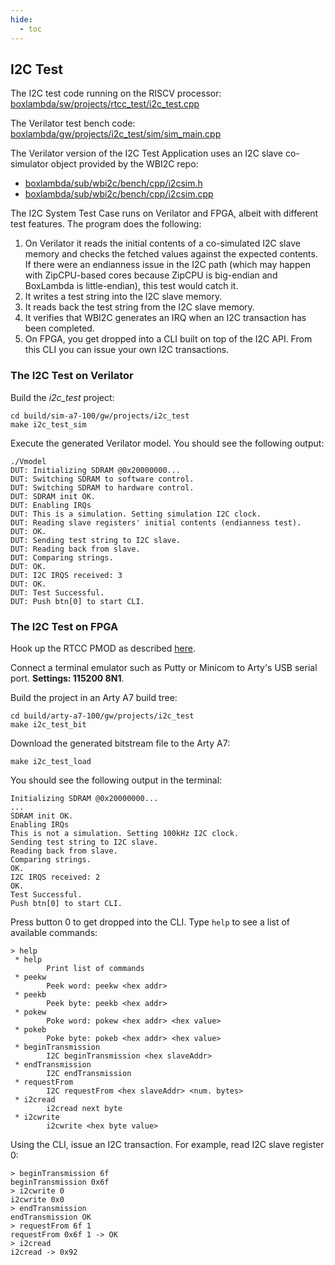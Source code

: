 ```yaml
---
hide:
  - toc
---
```


## I2C Test

The I2C test code running on the RISCV processor: [boxlambda/sw/projects/rtcc_test/i2c_test.cpp](https://github.com/epsilon537/boxlambda/blob/master/sw/projects/i2c_test/i2c_test.cpp)

The Verilator test bench code: [boxlambda/gw/projects/i2c_test/sim/sim_main.cpp](https://github.com/epsilon537/boxlambda/blob/master/gw/projects/i2c_test/sim/sim_main.cpp)

The Verilator version of the I2C Test Application uses an I2C slave co-simulator object provided by the WBI2C repo:

- [boxlambda/sub/wbi2c/bench/cpp/i2csim.h](https://github.com/epsilon537/wbi2c/blob/boxlambda/bench/cpp/i2csim.h)
- [boxlambda/sub/wbi2c/bench/cpp/i2csim.cpp](https://github.com/epsilon537/wbi2c/blob/boxlambda/bench/cpp/i2csim.cpp)

The I2C System Test Case runs on Verilator and FPGA, albeit with different test features. The program does the following:

1. On Verilator it reads the initial contents of a co-simulated I2C slave memory and checks the fetched values against the expected contents. If there were an endianness issue in the I2C path (which may happen with ZipCPU-based cores because ZipCPU is big-endian and BoxLambda is little-endian), this test would catch it.
2. It writes a test string into the I2C slave memory.
3. It reads back the test string from the I2C slave memory.
4. It verifies that WBI2C generates an IRQ when an I2C transaction has been completed.
5. On FPGA, you get dropped into a CLI built on top of the I2C API. From this CLI you can issue your own I2C transactions.

### The I2C Test on Verilator

Build the *i2c_test* project:

```
cd build/sim-a7-100/gw/projects/i2c_test
make i2c_test_sim
```

Execute the generated Verilator model. You should see the following output:

```
./Vmodel
DUT: Initializing SDRAM @0x20000000...
DUT: Switching SDRAM to software control.
DUT: Switching SDRAM to hardware control.
DUT: SDRAM init OK.
DUT: Enabling IRQs
DUT: This is a simulation. Setting simulation I2C clock.
DUT: Reading slave registers' initial contents (endianness test).
DUT: OK.
DUT: Sending test string to I2C slave.
DUT: Reading back from slave.
DUT: Comparing strings.
DUT: OK.
DUT: I2C IRQS received: 3
DUT: OK.
DUT: Test Successful.
DUT: Push btn[0] to start CLI.
```

### The I2C Test on FPGA

Hook up the RTCC PMOD as described [here](pmods.md#rtcc-pmod).

Connect a terminal emulator such as Putty or Minicom to Arty's USB serial port. **Settings: 115200 8N1**.

Build the project in an Arty A7 build tree:

```
cd build/arty-a7-100/gw/projects/i2c_test
make i2c_test_bit
```

Download the generated bitstream file to the Arty A7:

```
make i2c_test_load
```

You should see the following output in the terminal:

```
Initializing SDRAM @0x20000000...
...
SDRAM init OK.
Enabling IRQs
This is not a simulation. Setting 100kHz I2C clock.
Sending test string to I2C slave.
Reading back from slave.
Comparing strings.
OK.
I2C IRQS received: 2
OK.
Test Successful.
Push btn[0] to start CLI.
```

Press button 0 to get dropped into the CLI. Type `help` to see a list of available commands:

```
> help
 * help
        Print list of commands
 * peekw
        Peek word: peekw <hex addr>
 * peekb
        Peek byte: peekb <hex addr>
 * pokew
        Poke word: pokew <hex addr> <hex value>
 * pokeb
        Poke byte: pokeb <hex addr> <hex value>
 * beginTransmission
        I2C beginTransmission <hex slaveAddr>
 * endTransmission
        I2C endTransmission
 * requestFrom
        I2C requestFrom <hex slaveAddr> <num. bytes>
 * i2cread
        i2cread next byte
 * i2cwrite
        i2cwrite <hex byte value>
```

Using the CLI, issue an I2C transaction. For example, read I2C slave register 0:

```
> beginTransmission 6f
beginTransmission 0x6f
> i2cwrite 0
i2cwrite 0x0
> endTransmission
endTransmission OK
> requestFrom 6f 1
requestFrom 0x6f 1 -> OK
> i2cread
i2cread -> 0x92
```

